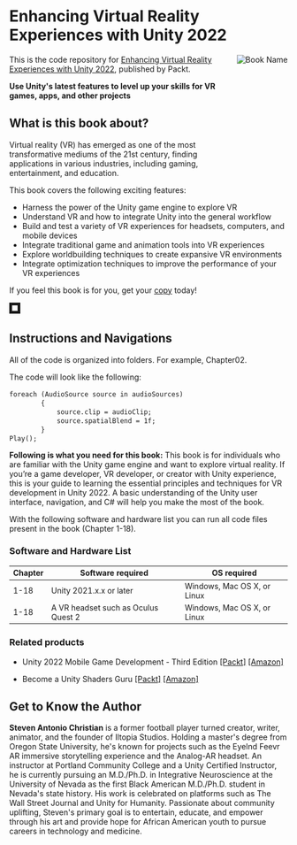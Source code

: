 # Enhancing Virtual Reality Experiences with Unity 2022	

<a href="https://www.packtpub.com/product/enhancing-virtual-reality-experiences-with-unity-2022/9781804619537"><img src="https://content.packt.com/B18869/cover_image_small.jpg" alt="Book Name" height="256px" align="right"></a>

This is the code repository for [Enhancing Virtual Reality Experiences with Unity 2022](https://www.packtpub.com/product/enhancing-virtual-reality-experiences-with-unity-2022/9781804619537), published by Packt.

**Use Unity's latest features to level up your skills for VR games, apps, and other projects**

## What is this book about?
Virtual reality (VR) has emerged as one of the most transformative mediums of the 21st century, finding applications in various industries, including gaming, entertainment, and education.

This book covers the following exciting features:
* Harness the power of the Unity game engine to explore VR
* Understand VR and how to integrate Unity into the general workflow
* Build and test a variety of VR experiences for headsets, computers, and mobile devices
* Integrate traditional game and animation tools into VR experiences
* Explore worldbuilding techniques to create expansive VR environments
* Integrate optimization techniques to improve the performance of your VR experiences

If you feel this book is for you, get your [copy](https://www.amazon.com/dp/1804619531) today!

<a href="https://www.packtpub.com/?utm_source=github&utm_medium=banner&utm_campaign=GitHubBanner"><img src="https://raw.githubusercontent.com/PacktPublishing/GitHub/master/GitHub.png" 
alt="https://www.packtpub.com/" border="5" /></a>


## Instructions and Navigations
All of the code is organized into folders. For example, Chapter02.

The code will look like the following:
```
foreach (AudioSource source in audioSources)
        {
            source.clip = audioClip;
            source.spatialBlend = 1f;
        }
Play();
```

**Following is what you need for this book:**
This book is for individuals who are familiar with the Unity game engine and want to explore virtual reality. If you’re a game developer, VR developer, or creator with Unity experience, this is your guide to learning the essential principles and techniques for VR development in Unity 2022. A basic understanding of the Unity user interface, navigation, and C# will help you make the most of the book.

With the following software and hardware list you can run all code files present in the book (Chapter 1-18).

### Software and Hardware List

| Chapter  | Software required                   | OS required                        |
| -------- | ------------------------------------| -----------------------------------|
| 1-18        | Unity 2021.x.x or later             | Windows, Mac OS X, or Linux |
| 1-18        | A VR headset such as Oculus Quest 2 | Windows, Mac OS X, or Linux |


### Related products
* Unity 2022 Mobile Game Development - Third Edition [[Packt]](https://www.packtpub.com/product/unity-2022-mobile-game-development-third-edition/9781804613726) [[Amazon]](https://www.amazon.com/Unity-2022-Mobile-Development-hands/dp/180461372X)

* Become a Unity Shaders Guru [[Packt]](https://www.packtpub.com/product/become-a-unity-shaders-guru/9781837636747) [[Amazon]](https://www.amazon.com/Become-Unity-Shaders-Guru-advanced/dp/1837636745)

## Get to Know the Author
**Steven Antonio Christian** is a former football player turned creator, writer, animator, and the founder of Iltopia Studios. Holding a master's degree from Oregon State University, he's known for projects such as the Eyelnd Feevr AR immersive storytelling experience and the Analog-AR headset. An instructor at Portland Community College and a Unity Certified Instructor, he is currently pursuing an M.D./Ph.D. in Integrative Neuroscience at the University of Nevada as the first Black American M.D./Ph.D. student in Nevada's state history. His work is celebrated on platforms such as The Wall Street Journal and Unity for Humanity. Passionate about community uplifting, Steven's primary goal is to entertain, educate, and empower through his art and provide hope for African American youth to pursue careers in technology and medicine.
